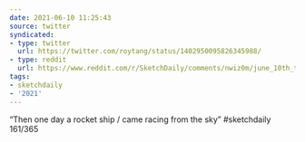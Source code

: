 ```yaml
---
date: 2021-06-10 11:25:43
source: twitter
syndicated:
- type: twitter
  url: https://twitter.com/roytang/status/1402950095826345988/
- type: reddit
  url: https://www.reddit.com/r/SketchDaily/comments/nwiz0m/june_10th_toast/h1abrst/
tags:
- sketchdaily
- '2021'
---
```


“Then one day a rocket ship / came racing from the sky” #sketchdaily 161/365